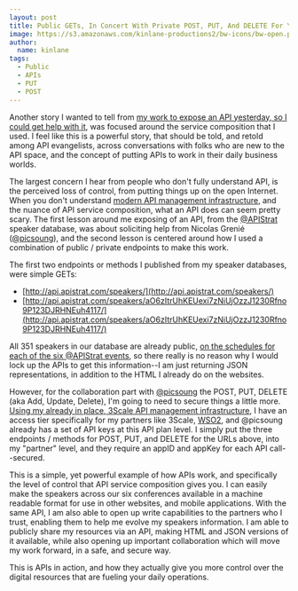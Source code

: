 ```yaml
---
layout: post
title: Public GETs, In Concert With Private POST, PUT, And DELETE For Your APIs
image: https://s3.amazonaws.com/kinlane-productions2/bw-icons/bw-open.png
author:
  name: kinlane
tags:
  - Public
  - APIs
  - PUT
  - POST
---
```

Another story I wanted to tell from [my work to expose an API yesterday, so I could get help with it](http://apievangelist.com/2016/01/07/i-loaded-that-csv-into-a-database-now-let-me-expose-an-api-so-i-can-get-some-help/), was focused around the service composition that I used. I feel like this is a powerful story, that should be told, and retold among API evangelists, across conversations with folks who are new to the API space, and the concept of putting APIs to work in their daily business worlds.

The largest concern I hear from people who don't fully understand API, is the perceived loss of control, from putting things up on the open Internet. When you don't understand [modern API management infrastructure](http://3scale.net), and the nuance of API service composition, what an API does can seem pretty scary. The first lesson around me exposing of an API, from the [@APIStrat](https://twitter.com/APIStrat) speaker database, was about soliciting help from Nicolas Grenié ([@picsoung](https://twitter.com/picsoung?lang=en)), and the second lesson is centered around how I used a combination of public / private endpoints to make this work.

The first two endpoints or methods I published from my speaker databases, were simple GETs:

*   [http://api.apistrat.com/speakers/](http://api.apistrat.com/speakers/)
*   [http://api.apistrat.com/speakers/aO6zItrUhKEUexi7zNiUjOzzJ1230Rfno9P123DJRHNEuh4117/](http://api.apistrat.com/speakers/aO6zItrUhKEUexi7zNiUjOzzJ1230Rfno9P123DJRHNEuh4117/)

All 351 speakers in our database are already public, [on the schedules for each of the six @APIStrat events](http://austin2015.apistrat.com/all-events/), so there really is no reason why I would lock up the APIs to get this information--I am just returning JSON representations, in addition to the HTML I already do on the websites.

However, for the collaboration part with [@picsoung](https://twitter.com/picsoung?lang=en) the POST, PUT, DELETE (aka Add, Update, Delete), I'm going to need to secure things a little more. [Using my already in place, 3Scale API management infrastructure](http://3scale.net), I have an access tier specifically for my partners like 3Scale, [WSO2](http://wso2.com), and @picsoung already has a set of API keys at this API plan level. I simply put the three endpoints / methods for POST, PUT, and DELETE for the URLs above, into my "partner" level, and they require an appID and appKey for each API call--secured.

This is a simple, yet powerful example of how APIs work, and specifically the level of control that API service composition gives you. I can easily make the speakers across our six conferences available in a machine readable format for use in other websites, and mobile applications. With the same API, I am also able to open up write capabilities to the partners who I trust, enabling them to help me evolve my speakers information. I am able to publicly share my resources via an API, making HTML and JSON versions of it available, while also opening up important collaboration which will move my work forward, in a safe, and secure way.

This is APIs in action, and how they actually give you more control over the digital resources that are fueling your daily operations.